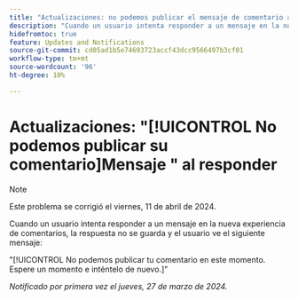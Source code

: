 ```yaml
---
title: "Actualizaciones: no podemos publicar el mensaje de comentario al responder"
description: "Cuando un usuario intenta responder a un mensaje en la nueva experiencia de comentarios, la respuesta no se guarda y el usuario ve un mensaje."
hidefromtoc: true
feature: Updates and Notifications
source-git-commit: cd05ad1b5e74693723accf43dcc9566497b3cf01
workflow-type: tm+mt
source-wordcount: '96'
ht-degree: 10%

---
```



# Actualizaciones: &quot;[!UICONTROL No podemos publicar su comentario]Mensaje &quot; al responder

>[!NOTE]
>
>Este problema se corrigió el viernes, 11 de abril de 2024.

Cuando un usuario intenta responder a un mensaje en la nueva experiencia de comentarios, la respuesta no se guarda y el usuario ve el siguiente mensaje:

&quot;[!UICONTROL No podemos publicar tu comentario en este momento. Espere un momento e inténtelo de nuevo.]&quot;

_Notificado por primera vez el jueves, 27 de marzo de 2024._

